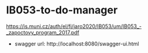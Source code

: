 # IB053-to-do-manager
https://is.muni.cz/auth/el/fi/jaro2020/IB053/um/IB053_-_zapoctovy_program_2017.pdf

* swagger url: http://localhost:8080/swagger-ui.html